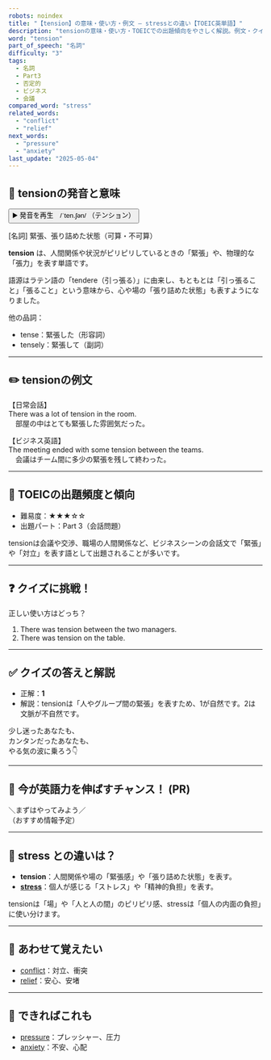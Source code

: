 ```yaml
---
robots: noindex
title: "【tension】の意味・使い方・例文 ― stressとの違い【TOEIC英単語】"
description: "tensionの意味・使い方・TOEICでの出題傾向をやさしく解説。例文・クイズ付きでstressとの違いもわかりやすく学べます。"
word: "tension"
part_of_speech: "名詞"
difficulty: "3"
tags:
  - 名詞
  - Part3
  - 否定的
  - ビジネス
  - 会議
compared_word: "stress"
related_words:
  - "conflict"
  - "relief"
next_words:
  - "pressure"
  - "anxiety"
last_update: "2025-05-04"
---
```


## 🔰 tensionの発音と意味

<button class="play-audio" onclick="playTTS('tension')">
  <span class="play-audio-main">
    ▶️ 発音を再生　/ˈten.ʃən/
  </span>
  <span class="play-audio-sub">
    （テンション）
  </span>
</button>

[名詞] 緊張、張り詰めた状態（可算・不可算）

**tension** は、人間関係や状況がピリピリしているときの「緊張」や、物理的な「張力」を表す単語です。

語源はラテン語の「tendere（引っ張る）」に由来し、もともとは「引っ張ること」「張ること」という意味から、心や場の「張り詰めた状態」も表すようになりました。

他の品詞：  
- tense：緊張した（形容詞）
- tensely：緊張して（副詞）

---

## ✏️ tensionの例文

【日常会話】  
There was a lot of tension in the room.  
　部屋の中はとても緊張した雰囲気だった。

【ビジネス英語】  
The meeting ended with some tension between the teams.  
　会議はチーム間に多少の緊張を残して終わった。

---

## 🎯 TOEICの出題頻度と傾向

- 難易度：★★★☆☆
- 出題パート：Part 3（会話問題）

tensionは会議や交渉、職場の人間関係など、ビジネスシーンの会話文で「緊張」や「対立」を表す語として出題されることが多いです。

---

## ❓ クイズに挑戦！

正しい使い方はどっち？

1. There was tension between the two managers.  
2. There was tension on the table.

---

## ✅ クイズの答えと解説

- 正解：**1**
- 解説：tensionは「人やグループ間の緊張」を表すため、1が自然です。2は文脈が不自然です。

少し迷ったあなたも、  
カンタンだったあなたも、  
やる気の波に乗ろう👇️

---

## 🚀 今が英語力を伸ばすチャンス！ (PR)

<div class="info-center">
＼まずはやってみよう／<br>  
（おすすめ情報予定）
</div>

---

## 🤔  stress との違いは？

- **tension**：人間関係や場の「緊張感」や「張り詰めた状態」を表す。
- **[stress](/stress)**：個人が感じる「ストレス」や「精神的負担」を表す。

tensionは「場」や「人と人の間」のピリピリ感、stressは「個人の内面の負担」に使い分けます。

---

## 🧩 あわせて覚えたい

- [conflict](/conflict)：対立、衝突
- [relief](/relief)：安心、安堵

---

## 📖 できればこれも

- [pressure](/pressure)：プレッシャー、圧力
- [anxiety](/anxiety)：不安、心配
<!-- cvid: aid37_bid08 -->

